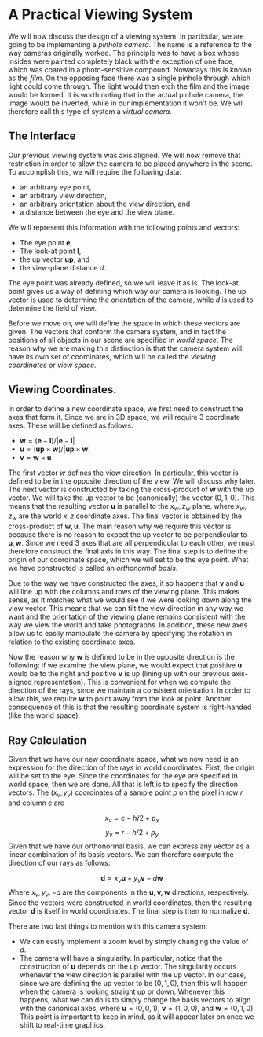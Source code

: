 # A Practical Viewing System

We will now discuss the design of a viewing system. In particular, we are going
to be implementing a *pinhole camera*. The name is a reference to the way
cameras originally worked. The principle was to have a box whose insides were
painted completely black with the exception of one face, which was coated in a
photo-sensitive compound. Nowadays this is known as the *film*. On the opposing
face there was a single pinhole through which light could come through. The
light would then etch the film and the image would be formed. It is worth noting
that in the actual pinhole camera, the image would be inverted, while in our
implementation it won't be. We will therefore call this type of system a
*virtual camera*.

## The Interface

Our previous viewing system was axis aligned. We will now remove that
restriction in order to allow the camera to be placed anywhere in the scene. To
accomplish this, we will require the following data:

* an arbitrary eye point,
* an arbitrary view direction,
* an arbitrary orientation about the view direction, and
* a distance between the eye and the view plane.

We will represent this information with the following points and vectors:

* The eye point $\mathbf{e}$,
* The look-at point $\mathbf{l}$,
* the up vector $\mathbf{up}$, and 
* the view-plane distance $d$.

The eye point was already defined, so we will leave it as is. The look-at point
gives us a way of defining which way our camera is looking. The up vector is
used to determine the orientation of the camera, while $d$ is used to determine
the field of view. 

Before we move on, we will define the space in which these vectors are given.
The vectors that conform the camera system, and in fact the positions of all
objects in our scene are specified in *world space*. The reason why we are
making this distinction is that the camera system will have its own set of
coordinates, which will be called the *viewing coordinates* or *view space*. 

## Viewing Coordinates.

In order to define a new coordinate space, we first need to construct the axes
that form it. Since we are in 3D space, we will require 3 coordinate axes. These
will be defined as follows:

* $\mathbf{w} = (\mathbf{e} - \mathbf{l}) / \vert \mathbf{e} - \mathbf{l} \vert$
* $\mathbf{u} = (\mathbf{up} \times \mathbf{w}) / \vert \mathbf{up} \times
  \mathbf{w} \vert$
* $\mathbf{v} = \mathbf{w} \times \mathbf{u}$

The first vector $w$ defines the view direction. In particular, this vector is
defined to be in the opposite direction of the view. We will discuss why later.
The next vector is constructed by taking the cross-product of $\mathbf{w}$ with
the up vector. We will take the up vector to be (canonically) the vector $(0, 1,
0)$. This means that the resulting vector $\mathbf{u}$ is parallel to the $x_w,
z_w$ plane, where $x_w, z_w$ are the world $x, z$ coordinate axes. The final
vector is obtained by the cross-product of $\mathbf{w}, \mathbf{u}$. The main
reason why we require this vector is because there is no reason to expect the up
vector to be perpendicular to $\mathbf{u}, \mathbf{w}$. Since we need 3 axes
that are all perpendicular to each other, we must therefore construct the final
axis in this way. The final step is to define the origin of our coordinate
space, which we will set to be the eye point. What we have constructed is called
an *orthonormal basis*.

Due to the way we have constructed the axes, it so happens that $\mathbf{v}$ and
$\mathbf{u}$ will line up with the columns and rows of the viewing plane. This
makes sense, as it matches what we would see if we were looking down along the
view vector. This means that we can tilt the view direction in any way we want
and the orientation of the viewing plane remains consistent with the way we view
the world and take photographs. In addition, these new axes allow us to easily
manipulate the camera by specifying the rotation in relation to the existing
coordinate axes. 

Now the reason why $\mathbf{w}$ is defined to be in the opposite direction is
the following: if we examine the view plane, we would expect that positive
$\mathbf{u}$ would be to the right and positive $\mathbf{v}$ is up (lining up
with our previous axis-aligned representation). This is convenient for when we
compute the direction of the rays, since we maintain a consistent orientation.
In order to allow this, we require $\mathbf{w}$ to point away from the look at
point. Another consequence of this is that the resulting coordinate system is
right-handed (like the world space).

## Ray Calculation

Given that we have our new coordinate space, what we now need is an expression
for the direction of the rays in world coordinates. First, the origin will be
set to the eye. Since the coordinates for the eye are specified in world space,
then we are done. All that is left is to specify the direction vectors. The
$(x_v, y_v)$ coordinates of a sample point $p$ on the pixel in row $r$ and
column $c$ are 

$$
x_v = c - h / 2 + p_x
$$
$$
y_v = r - h / 2 + p_y
$$
Given that we have our orthonormal basis, we can express any vector as a linear
combination of its basis vectors. We can therefore compute the direction of our
rays as follows:

$$
\mathbf{d} = x_v\mathbf{u} + y_v\mathbf{v} - d\mathbf{w}
$$
Where $x_v, y_v, -d$ are the components in the $\mathbf{u, v, w}$ directions,
respectively. Since the vectors were constructed in world coordinates, then the
resulting vector $\mathbf{d}$ is itself in world coordinates. The final step is
then to normalize $\mathbf{d}$.

There are two last things to mention with this camera system:

* We can easily implement a zoom level by simply changing the value of $d$.
* The camera will have a singularity. In particular, notice that the
  construction of $\mathbf{u}$ depends on the up vector. The singularity occurs
  whenever the view direction is parallel with the up vector. In our case, since
  we are defining the up vector to be $(0, 1, 0)$, then this will happen when
  the camera is looking straight up or down. Whenever this happens, what we can
  do is to simply change the basis vectors to align with the canonical axes,
  where $\mathbf{u} = (0, 0, 1)$, $\mathbf{v} = (1, 0, 0)$, and $\mathbf{w} =
  (0, 1, 0)$. This point is important to keep in mind, as it will appear later
  on once we shift to real-time graphics.

